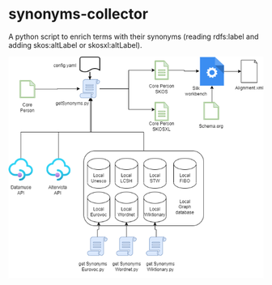 # synonyms-collector

A python script to enrich terms with their synonyms (reading rdfs:label and adding skos:altLabel or skosxl:altLabel).

![architecture](synonyms-collector.png)
